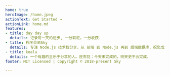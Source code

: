 ```yaml
---
home: true
heroImage: /home.jpeg
actionText: Get Started →
actionLink: home.md
features:
- title: day day up
  details: 记录每一天的进步, 一分耕耘，一分收获.
- title: 程序员蔺Sky
  details: 专注 Node.js 技术栈分享，从 前端 到 Node.js 再到 后端数据库，祝您成为优秀的高级 Node.js 全栈工程师
- title: koala
  details: 一个有趣的且乐于分享的人。座右铭：今天未完成的，明天更不会完成。
footer: MIT Licensed | Copyright © 2018-present Sky

---
```


